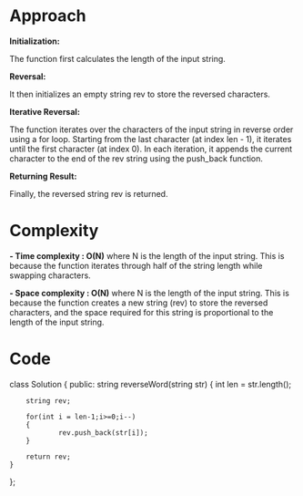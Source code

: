 # Approach

**Initialization:**

The function first calculates the length of the input string.

**Reversal:**

It then initializes an empty string rev to store the reversed characters.

**Iterative Reversal:**

The function iterates over the characters of the input string in reverse order using a for loop. Starting from the last character (at index len - 1), it iterates until the first character (at index 0). In each iteration, it appends the current character to the end of the rev string using the push_back function.

**Returning Result:**

Finally, the reversed string rev is returned.

# Complexity
**- Time complexity : O(N)**
where N is the length of the input string. This is because the function iterates through half of the string length while swapping characters.

**- Space complexity : O(N)**
where N is the length of the input string. This is because the function creates a new string (rev) to store the reversed characters, and the space required for this string is proportional to the length of the input string.

# Code
class Solution
{
    public:
    string reverseWord(string str)
    {
        int len = str.length();
        
        string rev;
           
        for(int i = len-1;i>=0;i--)
        {
                rev.push_back(str[i]);
        }
     
        return rev;
    }
    
};
```
